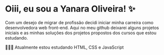 # Oiii, eu sou a Yanara Oliveira! ✨
Com um desejo de migrar de profissão decidi iniciar minha carreira como desenvolvedora web front-end. Aqui no meu github deixarei alguns projetos iniciais e as minhas soluções dos projetos propostos dos cursos que estou estudando.

👩🏻‍💻 Atualmente estou estudando HTML, CSS e JavaScript
